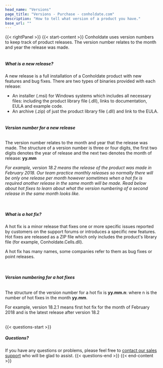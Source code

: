 ```yaml
---
head_name: "Versions"
page_title: "Versions - Purchase - conholdate.com"
description: "How to tell what version of a product you have."
base_url: ""
---
```

{{< rightPanel >}}
{{< start-content >}} 
Conholdate uses version numbers to keep track of product releases. The version number relates to the month and year the release was made.  
&nbsp;  
##### **What is a new release?**
A new release is a full installation of a Conholdate product with new features and bug fixes. There are two types of binaries provided with each release:

* An installer (.msi) for Windows systems which includes all necessary files: including the product library file (.dll), links to documentation, EULA and example code.
* An archive (.zip) of just the product library file (.dll) and link to the EULA.  
&nbsp;  
###### **Version number for a new release**
The version number relates to the month and year that the release was made. The structure of a version number is three or four digits, the first two digits denotes the year of release and the next two denotes the month of release: **yy.mm**

_For example, version 18.2 means the release of the product was made in February 2018. Our team practice monthly releases so normally there will be only one release per month however sometimes when a hot fix is required another release in the same month will be made. Read below about hot fixes to learn about what the version numbering of a second release in the same month looks like._  

&nbsp;  
##### **What is a hot fix?**
A hot fix is a minor release that fixes one or more specific issues reported by customers on the support forums or introduces a specific new features. Hot fixes are released as a ZIP file which only includes the product's library file (for example, Conholdate.Cells.dll).

A hot fix has many names, some companies refer to them as bug fixes or point releases.  

&nbsp;  
###### **Version numbering for a hot fixes**
The structure of the version number for a hot fix is **yy.mm.n**: where n is the number of hot fixes in the month **yy.mm**.

For example, version 18.2.1 means first hot fix for the month of February 2018 and is the latest release after version 18.2  
&nbsp;  

{{< questions-start >}}
##### **Questions?**
If you have any questions or problems, please feel free to [contact our sales support](https://about.conholdate.com/contact/) who will be glad to assist.
{{< questions-end >}}
{{< end-content >}}